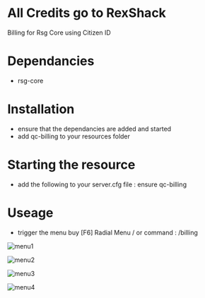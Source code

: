 # All Credits go to RexShack
Billing for Rsg Core using Citizen ID

# Dependancies
- rsg-core

# Installation
- ensure that the dependancies are added and started
- add qc-billing to your resources folder

# Starting the resource
- add the following to your server.cfg file : ensure qc-billing

# Useage
- trigger the menu buy [F6] Radial Menu / or command : /billing

![menu1](https://user-images.githubusercontent.com/76662933/211630383-78f24fb2-4a91-444b-b415-4132f87d1cc2.jpg)

![menu2](https://user-images.githubusercontent.com/76662933/211630394-a7e1ebc3-65fd-44f8-830d-99cb5896cb98.jpg)

![menu3](https://user-images.githubusercontent.com/76662933/211630409-1b6ab49b-f15f-43c5-85c4-a0ec5eb2796c.jpg)

![menu4](https://user-images.githubusercontent.com/76662933/211630417-19457ff0-6f9f-4837-a1f5-4cf82fec051f.jpg)

